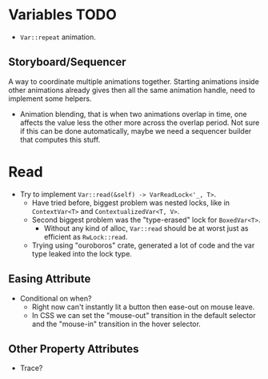 # Variables TODO

* `Var::repeat` animation.

## Storyboard/Sequencer

A way to coordinate multiple animations together. Starting animations inside other animations already gives then all the same animation handle, need to implement some helpers.

* Animation blending, that is when two animations overlap in time, one affects the value less the other more across the
 overlap period. Not sure if this can be done automatically, maybe we need a sequencer builder that computes this stuff.

 # Read

 * Try to implement `Var::read(&self) -> VarReadLock<'_, T>`.
    - Have tried before, biggest problem was nested locks, like in `ContextVar<T>` and `ContextualizedVar<T, V>`.
    - Second biggest problem was the "type-erased" lock for `BoxedVar<T>`.
        - Without any kind of alloc, `Var::read` should be at worst just as efficient as `RwLock::read`.
    - Trying using "ouroboros" crate, generated a lot of code and the var type leaked into the lock type.

## Easing Attribute

* Conditional on when?
    - Right now can't instantly lit a button then ease-out on mouse leave.
    - In CSS we can set the "mouse-out" transition in the default selector and the "mouse-in" transition in the hover selector.

## Other Property Attributes

* Trace?